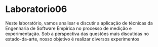 # Laboratorio06
Neste laboratório, vamos analisar e discutir a aplicação de técnicas da Engenharia de Software Empírica no processo de medição e experimentação. Sob a perspectiva das questões mais discutidas no estado-da-arte, nosso objetivo é realizar diversos experimentos
